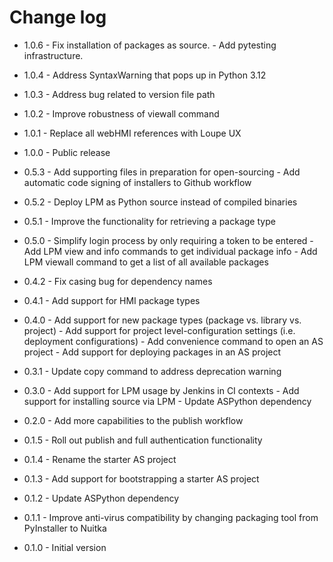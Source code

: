 # Change log

- 1.0.6 - Fix installation of packages as source. 
        - Add pytesting infrastructure.
        
- 1.0.4 - Address SyntaxWarning that pops up in Python 3.12

- 1.0.3 - Address bug related to version file path

- 1.0.2 - Improve robustness of viewall command

- 1.0.1 - Replace all webHMI references with Loupe UX

- 1.0.0 - Public release

- 0.5.3 - Add supporting files in preparation for open-sourcing
        - Add automatic code signing of installers to Github workflow

- 0.5.2 - Deploy LPM as Python source instead of compiled binaries

- 0.5.1 - Improve the functionality for retrieving a package type

- 0.5.0 - Simplify login process by only requiring a token to be entered
        - Add LPM view and info commands to get individual package info
        - Add LPM viewall command to get a list of all available packages

- 0.4.2 - Fix casing bug for dependency names

- 0.4.1 - Add support for HMI package types

- 0.4.0 - Add support for new package types (package vs. library vs. project)
        - Add support for project level-configuration settings (i.e. deployment configurations)
        - Add convenience command to open an AS project
        - Add support for deploying packages in an AS project

- 0.3.1 - Update copy command to address deprecation warning

- 0.3.0 - Add support for LPM usage by Jenkins in CI contexts
        - Add support for installing source via LPM
        - Update ASPython dependency

- 0.2.0 - Add more capabilities to the publish workflow

- 0.1.5 - Roll out publish and full authentication functionality

- 0.1.4 - Rename the starter AS project

- 0.1.3 - Add support for bootstrapping a starter AS project

- 0.1.2 - Update ASPython dependency

- 0.1.1 - Improve anti-virus compatibility by changing packaging tool from PyInstaller to Nuitka

- 0.1.0 - Initial version
